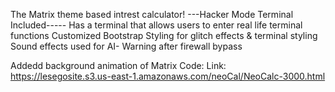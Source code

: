 The Matrix theme based intrest calculator!
---Hacker Mode Terminal Included-----
Has a terminal that allows users to enter real life terminal functions 
Customized Bootstrap Styling for glitch effects & terminal styling
Sound effects used for AI- Warning after firewall bypass

Addedd background animation of Matrix Code:
Link: https://lesegosite.s3.us-east-1.amazonaws.com/neoCal/NeoCalc-3000.html
